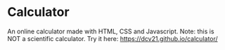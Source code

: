 # Calculator
An online calculator made with HTML, CSS and Javascript. Note: this is NOT a scientific calculator.
Try it here: https://dcv21.github.io/calculator/